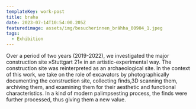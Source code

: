 ```yaml
---
templateKey: work-post
title: braha
date: 2023-07-14T10:54:00.205Z
featuredimage: assets/img/besucherinnen_brāhha_00904_1.jpeg
tags:
  - Exhibition
---
```

Over a period of two years (2019-2022), we investigated the major construction site »Stuttgart 21« in an artistic-experimental way. The construction site was reinterpreted as an archaeological site. In the context of this work, we take on the role of excavators by photographically documenting the construction site, collecting finds,3D scanning them, archiving them, and examining them for their aesthetic and functional characteristics. In a kind of modern palimpsesting process, the finds were further processed, thus giving them a new value.